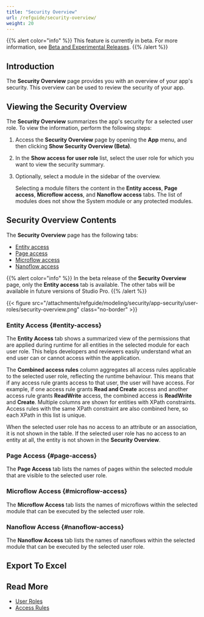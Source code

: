 ```yaml
---
title: "Security Overview"
url: /refguide/security-overview/
weight: 20
---
```


{{% alert color="info" %}}
This feature is currently in beta. For more information, see [Beta and Experimental Releases](/releasenotes/beta-features/).
{{% /alert %}}

## Introduction

The **Security Overview** page provides you with an overview of your app's security. This overview can be used to review the security of your app. 

## Viewing the Security Overview

The **Security Overview** summarizes the app's security for a selected user role. To view the information, perform the following steps:

1. Access the **Security Overview** page by opening the **App** menu, and then clicking **Show Security Overview (Beta)**.
2. In the **Show access for user role** list, select the user role for which you want to view the security summary.
3. Optionally, select a module in the sidebar of the overview.

    Selecting a module filters the content in the **Entity access**, **Page access**, **Microflow access**, and **Nanoflow access** tabs. The list of modules does not show the System module or any protected modules.

## Security Overview Contents

The **Security Overview** page has the following tabs:

* [Entity access](#entity-access)
* [Page access](#page-access)
* [Microflow access](#microflow-access)
* [Nanoflow access](#nanoflow-access)

{{% alert color="info" %}}
In the beta release of the **Security Overview** page, only the **Entity access** tab is available. The other tabs will be available in future versions of Studio Pro.
{{% /alert %}}

{{< figure src="/attachments/refguide/modeling/security/app-security/user-roles/security-overview.png" class="no-border" >}}

### Entity Access {#entity-access}

The **Entity Access** tab shows a summarized view of the permissions that are applied during runtime for all entities in the selected module for each user role. This helps developers and reviewers easily understand what an end user can or cannot access within the application.

The **Combined access rules** column aggregates all access rules applicable to the selected user role, reflecting the runtime behaviour. This means that if any access rule grants access to that user, the user will have access. For example, if one access rule grants **Read and Create** access and another access rule grants **ReadWrite** access, the combined access is **ReadWrite** and **Create**.
Multiple columns are shown for entities with XPath constraints. Access rules with the same XPath constraint are also combined here, so each XPath in this list is unique. 

When the selected user role has no access to an attribute or an association, it is not shown in the table. If the selected user role has no access to an entity at all, the entity is not shown in the **Security Overview**.

### Page Access {#page-access}

The **Page Access** tab lists the names of pages within the selected module that are visible to the selected user role.

### Microflow Access {#microflow-access}

The **Microflow Access** tab lists the names of microflows within the selected module that can be executed by the selected user role.

### Nanoflow Access {#nanoflow-access}

The **Nanoflow Access** tab lists the names of nanoflows within the selected module that can be executed by the selected user role.

## Export To Excel

## Read More

* [User Roles](/refguide/user-roles/)
* [Access Rules](/refguide/access-rules/)
